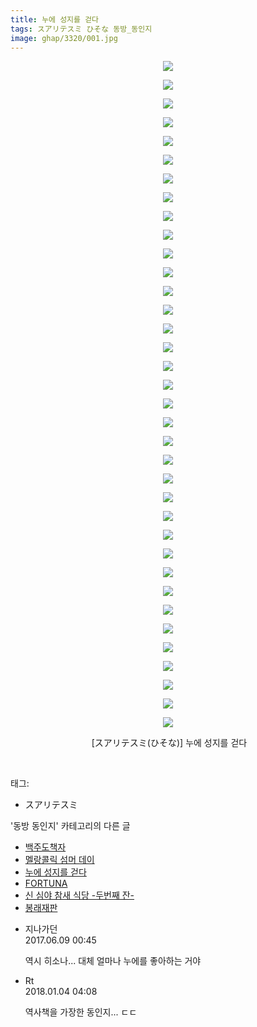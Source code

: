 ```yaml
---
title: 누에 성지를 걷다
tags: スアリテスミ ひそな 동방_동인지
image: ghap/3320/001.jpg
---
```

<div class="article">
<p style="text-align: center; clear: none; float: none;"><img src="{{ site.nasurl }}/ghap/3320/001.jpg"/></p>
<p style="text-align: center; clear: none; float: none;"><img src="{{ site.nasurl }}/ghap/3320/002.jpg"/></p>
<p style="text-align: center; clear: none; float: none;"><img src="{{ site.nasurl }}/ghap/3320/003.jpg"/></p>
<p style="text-align: center; clear: none; float: none;"><img src="{{ site.nasurl }}/ghap/3320/004.jpg"/></p>
<p style="text-align: center; clear: none; float: none;"><img src="{{ site.nasurl }}/ghap/3320/005.jpg"/></p>
<p style="text-align: center; clear: none; float: none;"><img src="{{ site.nasurl }}/ghap/3320/006.jpg"/></p>
<p style="text-align: center; clear: none; float: none;"><img src="{{ site.nasurl }}/ghap/3320/007.jpg"/></p>
<p style="text-align: center; clear: none; float: none;"><img src="{{ site.nasurl }}/ghap/3320/008.jpg"/></p>
<p style="text-align: center; clear: none; float: none;"><img src="{{ site.nasurl }}/ghap/3320/009.jpg"/></p>
<p style="text-align: center; clear: none; float: none;"><img src="{{ site.nasurl }}/ghap/3320/010.jpg"/></p>
<p style="text-align: center; clear: none; float: none;"><img src="{{ site.nasurl }}/ghap/3320/011.jpg"/></p>
<p style="text-align: center; clear: none; float: none;"><img src="{{ site.nasurl }}/ghap/3320/012.jpg"/></p>
<p style="text-align: center; clear: none; float: none;"><img src="{{ site.nasurl }}/ghap/3320/013.jpg"/></p>
<p style="text-align: center; clear: none; float: none;"><img src="{{ site.nasurl }}/ghap/3320/014.jpg"/></p>
<p style="text-align: center; clear: none; float: none;"><img src="{{ site.nasurl }}/ghap/3320/015.jpg"/></p>
<p style="text-align: center; clear: none; float: none;"><img src="{{ site.nasurl }}/ghap/3320/016.jpg"/></p>
<p style="text-align: center; clear: none; float: none;"><img src="{{ site.nasurl }}/ghap/3320/017.jpg"/></p>
<p style="text-align: center; clear: none; float: none;"><img src="{{ site.nasurl }}/ghap/3320/018.jpg"/></p>
<p style="text-align: center; clear: none; float: none;"><img src="{{ site.nasurl }}/ghap/3320/019.jpg"/></p>
<p style="text-align: center; clear: none; float: none;"><img src="{{ site.nasurl }}/ghap/3320/020.jpg"/></p>
<p style="text-align: center; clear: none; float: none;"><img src="{{ site.nasurl }}/ghap/3320/021.jpg"/></p>
<p style="text-align: center; clear: none; float: none;"><img src="{{ site.nasurl }}/ghap/3320/022.jpg"/></p>
<p style="text-align: center; clear: none; float: none;"><img src="{{ site.nasurl }}/ghap/3320/023.jpg"/></p>
<p style="text-align: center; clear: none; float: none;"><img src="{{ site.nasurl }}/ghap/3320/024.jpg"/></p>
<p style="text-align: center; clear: none; float: none;"><img src="{{ site.nasurl }}/ghap/3320/025.jpg"/></p>
<p style="text-align: center; clear: none; float: none;"><img src="{{ site.nasurl }}/ghap/3320/026.jpg"/></p>
<p style="text-align: center; clear: none; float: none;"><img src="{{ site.nasurl }}/ghap/3320/027.jpg"/></p>
<p style="text-align: center; clear: none; float: none;"><img src="{{ site.nasurl }}/ghap/3320/028.jpg"/></p>
<p style="text-align: center; clear: none; float: none;"><img src="{{ site.nasurl }}/ghap/3320/029.jpg"/></p>
<p style="text-align: center; clear: none; float: none;"><img src="{{ site.nasurl }}/ghap/3320/030.jpg"/></p>
<p style="text-align: center; clear: none; float: none;"><img src="{{ site.nasurl }}/ghap/3320/031.jpg"/></p>
<p style="text-align: center; clear: none; float: none;"><img src="{{ site.nasurl }}/ghap/3320/032.jpg"/></p>
<p style="text-align: center; clear: none; float: none;"><img src="{{ site.nasurl }}/ghap/3320/033.jpg"/></p>
<p style="text-align: center; clear: none; float: none;"><img src="{{ site.nasurl }}/ghap/3320/034.jpg"/></p>
<p style="text-align: center; clear: none; float: none;"><img src="{{ site.nasurl }}/ghap/3320/035.jpg"/></p>
<p style="text-align: center; clear: none; float: none;"><img src="{{ site.nasurl }}/ghap/3320/036.jpg"/></p>
<p style="text-align: center; clear: none; float: none;"> [スアリテスミ(ひそな)] 누에 성지를 걷다</p>
<p><br/></p>
</div><div class="tagTrail">
<p>태그: </p>
<ul>
<li>スアリテスミ</li>
</ul>
</div><div class="another">
<p>'동방 동인지' 카테고리의 다른 글</p>
<ul>
<li><a href="/2017-06-01-ghap_3322">백주도책자</a></li>
<li><a href="/2017-06-01-ghap_3321">멜랑콜릭 섬머 데이</a></li>
<li><a href="/2017-06-01-ghap_3320">누에 성지를 걷다</a></li>
<li><a href="/2017-06-01-ghap_3319">FORTUNA</a></li>
<li><a href="/2017-05-26-ghap_3314">신 심야 참새 식당 -두번째 잔-</a></li>
<li><a href="/2017-05-26-ghap_3313">봉래재판</a></li>
</ul>
</div><div class="cb_module cb_fluid">
<div class="cb_wrt cb_profile">
<div class="comment">
<ul>
<li class="cb_thumb_off" id="comment15009078">
<div class="cb_comment_area">
<div class="cb_info_area">
<div class="cb_section">
<span class="cb_nick_name">지나가던</span>
</div>
<div class="cb_section">
<span class="cb_date">2017.06.09 00:45 </span>
</div>
</div>
<div class="cb_dsc_comment">
<p class="cb_dsc">
											역시 히소나... 대체 얼마나 누에를 좋아하는 거야
										</p>
</div>
</div></li>
<li class="cb_thumb_off" id="comment15165990">
<div class="cb_comment_area">
<div class="cb_info_area">
<div class="cb_section">
<span class="cb_nick_name">Rt</span>
</div>
<div class="cb_section">
<span class="cb_date">2018.01.04 04:08 </span>
</div>
</div>
<div class="cb_dsc_comment">
<p class="cb_dsc">
											역사책을 가장한 동인지... ㄷㄷ
										</p>
</div>
</div></li>
</ul>
</div>
</div><!-- commentList close -->
</div>